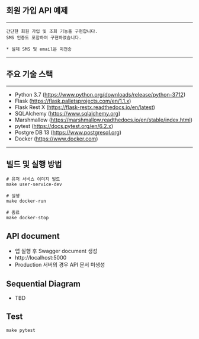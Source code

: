 ## 회원 가입 API 예제

---
```
간단한 회원 가입 및 조회 기능을 구현합니다.
SMS 인증도 포함하여 구현하였습니다.

* 실제 SMS 및 email은 미전송
```

---

## 주요 기술 스택

---
- Python 3.7 (https://www.python.org/downloads/release/python-3712)
- Flask (https://flask.palletsprojects.com/en/1.1.x)
- Flask Rest X (https://flask-restx.readthedocs.io/en/latest)
- SQLAlchemy (https://www.sqlalchemy.org)
- Marshmallow (https://marshmallow.readthedocs.io/en/stable/index.html)
- pytest (https://docs.pytest.org/en/6.2.x)
- Postgre DB 13 (https://www.postgresql.org)
- Docker (https://www.docker.com)
---

## 빌드 및 실행 방법
```
# 유저 서비스 이미지 빌드
make user-service-dev

# 실행
make docker-run

# 종료
make docker-stop
```

## API document

- 앱 실행 후 Swagger document 생성
- http://localhost:5000
- Production 서버의 경우 API 문서 미생성

## Sequential Diagram

- TBD

## Test

```
make pytest
```
